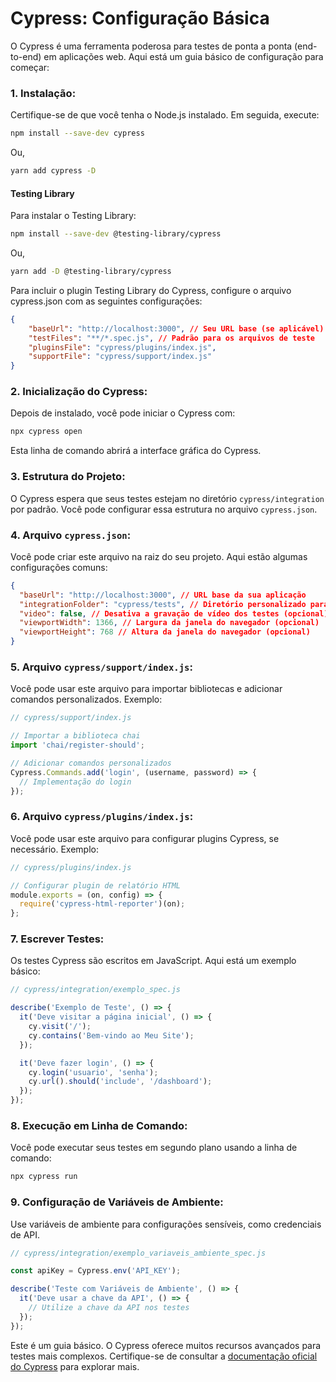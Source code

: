 # **Cypress: Configuração Básica**

O Cypress é uma ferramenta poderosa para testes de ponta a ponta (end-to-end) em aplicações web. Aqui está um guia básico de configuração para começar:

### **1. Instalação:**

Certifique-se de que você tenha o Node.js instalado. Em seguida, execute:

```bash
npm install --save-dev cypress
```

Ou,

```bash
yarn add cypress -D
```

#### Testing Library

Para instalar o Testing Library:

```bash
npm install --save-dev @testing-library/cypress
```

Ou,

```bash
yarn add -D @testing-library/cypress
```

Para incluir o plugin Testing Library do Cypress, configure o arquivo cypress.json com as seguintes configurações:

```json
{
    "baseUrl": "http://localhost:3000", // Seu URL base (se aplicável)
    "testFiles": "**/*.spec.js", // Padrão para os arquivos de teste
    "pluginsFile": "cypress/plugins/index.js",
    "supportFile": "cypress/support/index.js"
}
```


### **2. Inicialização do Cypress:**

Depois de instalado, você pode iniciar o Cypress com:

```bash
npx cypress open
```

Esta linha de comando abrirá a interface gráfica do Cypress.

### **3. Estrutura do Projeto:**

O Cypress espera que seus testes estejam no diretório `cypress/integration` por padrão. Você pode configurar essa estrutura no arquivo `cypress.json`.

### **4. Arquivo `cypress.json`:**

Você pode criar este arquivo na raiz do seu projeto. Aqui estão algumas configurações comuns:

```json
{
  "baseUrl": "http://localhost:3000", // URL base da sua aplicação
  "integrationFolder": "cypress/tests", // Diretório personalizado para testes
  "video": false, // Desativa a gravação de vídeo dos testes (opcional)
  "viewportWidth": 1366, // Largura da janela do navegador (opcional)
  "viewportHeight": 768 // Altura da janela do navegador (opcional)
}
```

### **5. Arquivo `cypress/support/index.js`:**

Você pode usar este arquivo para importar bibliotecas e adicionar comandos personalizados. Exemplo:

```javascript
// cypress/support/index.js

// Importar a biblioteca chai
import 'chai/register-should';

// Adicionar comandos personalizados
Cypress.Commands.add('login', (username, password) => {
  // Implementação do login
});
```

### **6. Arquivo `cypress/plugins/index.js`:**

Você pode usar este arquivo para configurar plugins Cypress, se necessário. Exemplo:

```javascript
// cypress/plugins/index.js

// Configurar plugin de relatório HTML
module.exports = (on, config) => {
  require('cypress-html-reporter')(on);
};
```

### **7. Escrever Testes:**

Os testes Cypress são escritos em JavaScript. Aqui está um exemplo básico:

```javascript
// cypress/integration/exemplo_spec.js

describe('Exemplo de Teste', () => {
  it('Deve visitar a página inicial', () => {
    cy.visit('/');
    cy.contains('Bem-vindo ao Meu Site');
  });

  it('Deve fazer login', () => {
    cy.login('usuario', 'senha');
    cy.url().should('include', '/dashboard');
  });
});
```

### **8. Execução em Linha de Comando:**

Você pode executar seus testes em segundo plano usando a linha de comando:

```bash
npx cypress run
```

### **9. Configuração de Variáveis de Ambiente:**

Use variáveis de ambiente para configurações sensíveis, como credenciais de API.

```javascript
// cypress/integration/exemplo_variaveis_ambiente_spec.js

const apiKey = Cypress.env('API_KEY');

describe('Teste com Variáveis de Ambiente', () => {
  it('Deve usar a chave da API', () => {
    // Utilize a chave da API nos testes
  });
});
```

Este é um guia básico. O Cypress oferece muitos recursos avançados para testes mais complexos. Certifique-se de consultar a [documentação oficial do Cypress](https://docs.cypress.io/) para explorar mais.